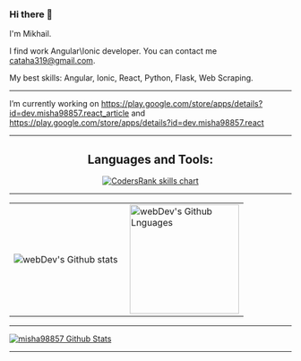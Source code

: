 ### Hi there 👋

I'm Mikhail.

I find work Angular\Ionic developer. You can contact me cataha319@gmail.com.

My best skills: Angular, Ionic, React, Python, Flask, Web Scraping.

---

I’m currently working on https://play.google.com/store/apps/details?id=dev.misha98857.react_article and https://play.google.com/store/apps/details?id=dev.misha98857.react

---

<h2 align="center">Languages and Tools:</h3>
<p align="center">
  <a href="https://profile.codersrank.io/user/misha98857" target="_blank">
    <img src="https://cr-skills-chart-widget.azurewebsites.net/api/api?username=misha98857&width=820&bg=transparent&branding=false" alt="CodersRank skills chart"/>
  </a>
</p>

---

<table>
  <tr>
    <td>
      <img align="left" src="https://github-readme-streak-stats.herokuapp.com/?user=misha98857&theme=algolia" alt="webDev's Github stats" />
    </td>
    <td>
      <img height="195px" align="right" alt="webDev's Github Lnguages" src="https://github-readme-stats-eight-theta.vercel.app/api/top-langs/?username=misha98857&theme=algolia&layout=compact" />
    </td>
  </tr>
</table>

---

[![misha98857 Github Stats](https://github-readme-stats.vercel.app/api?username=misha98857&show_icons=true&hide_border=true&count_private=true)](https://github.com/anuraghazra/github-readme-stats)

---
